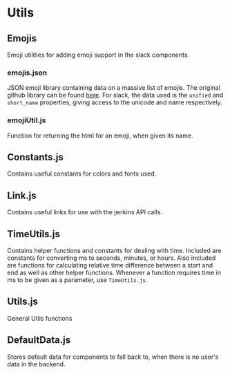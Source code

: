 # Utils

## Emojis
Emoji utilities for adding emoji support in the slack components.

### emojis.json
JSON emoji library containing data on a massive list of emojis. The original github library can be found [here](https://github.com/iamcal/emoji-data). For slack, the data used is the `unified` and `short_name` properties, giving access to the unicode and name respectively.

### emojiUtil.js
Function for returning the html for an emoji, when given its name.

## Constants.js
Contains useful constants for colors and fonts used.

## Link.js
Contains useful links for use with the jenkins API calls.

## TimeUtils.js
Contains helper functions and constants for dealing with time. Included are constants for converting ms to seconds, minutes, or hours. Also included are functions for calculating relative time difference between a start and end as well as other helper functions.
Whenever a function requires time in ms to be given as a parameter, use `TimeUtils.js`.

## Utils.js
General Utils functions

## DefaultData.js
Stores default data for components to fall back to, when there is no user's data in the backend.
